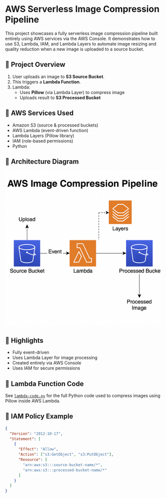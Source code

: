 # AWS Serverless Image Compression Pipeline

This project showcases a fully serverless image compression pipeline built entirely using AWS services via the AWS Console. It demonstrates how to use S3, Lambda, IAM, and Lambda Layers to automate image resizing and quality reduction when a new image is uploaded to a source bucket.

## 📌 Project Overview

1. User uploads an image to **S3 Source Bucket**.
2. This triggers a **Lambda Function**.
3. Lambda:
   - Uses **Pillow** (via Lambda Layer) to compress image
   - Uploads result to **S3 Processed Bucket**

## 🧰 AWS Services Used

- Amazon S3 (source & processed buckets)
- AWS Lambda (event-driven function)
- Lambda Layers (Pillow library)
- IAM (role-based permissions)
- Python

## 📸 Architecture Diagram

![Architecture Diagram](./architecture.png)

## 🧠 Highlights

- Fully event-driven
- Uses Lambda Layer for image processing
- Created entirely via AWS Console
- Uses IAM for secure permissions

## 🐍 Lambda Function Code

See [`lambda-code.py`](./lambda-code.py) for the full Python code used to compress images using Pillow inside AWS Lambda.


## 🧾 IAM Policy Example

```json
{
  "Version": "2012-10-17",
  "Statement": [
    {
      "Effect": "Allow",
      "Action": ["s3:GetObject", "s3:PutObject"],
      "Resource": [
        "arn:aws:s3:::source-bucket-name/*",
        "arn:aws:s3:::processed-bucket-name/*"
      ]
    }
  ]
}
